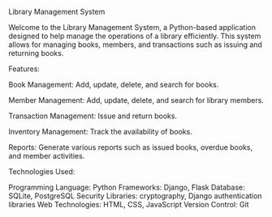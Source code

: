 Library Management System

Welcome to the Library Management System, a Python-based application designed to help manage the operations of a library efficiently. This system allows for managing books, members, and transactions such as issuing and returning books.

Features:

Book Management: Add, update, delete, and search for books.

Member Management: Add, update, delete, and search for library members.

Transaction Management: Issue and return books.

Inventory Management: Track the availability of books.

Reports: Generate various reports such as issued books, overdue books, and member activities.

Technologies Used:

Programming Language: Python
Frameworks: Django, Flask
Database: SQLite, PostgreSQL
Security Libraries: cryptography, Django authentication libraries
Web Technologies: HTML, CSS, JavaScript
Version Control: Git
